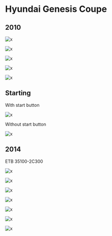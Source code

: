 # Hyundai Genesis Coupe

## 2010

![x](OEM-Docs/Hyundai/2010-coupe-2.0-1.png)

![x](OEM-Docs/Hyundai/2010-coupe-2.0-2.png)

![x](OEM-Docs/Hyundai/2010-coupe-2.0-3.png)

![x](OEM-Docs/Hyundai/2010-coupe-2.0-4.png)

![x](OEM-Docs/Hyundai/2010-coupe-2.0-5.png)

## Starting

With start button

![x](OEM-Docs/Hyundai/2013-start-couple-at-with-button.png)

Without start button

![x](OEM-Docs/Hyundai/2013-start-couple-at-without-button.png)

## 2014

ETB 35100-2C300

![x](OEM-Docs/Hyundai/2014-coupe-2.0.png)

![x](OEM-Docs/Hyundai/2014-coupe-2.0-1.png)

![x](OEM-Docs/Hyundai/2014-coupe-2.0-2.png)

![x](OEM-Docs/Hyundai/2014-coupe-2.0-3.png)

![x](OEM-Docs/Hyundai/2014-coupe-2.0-4.png)

![x](OEM-Docs/Hyundai/2014-coupe-2.0-5.png)

![x](OEM-Docs/Hyundai/2014-coupe-2.0-6.png)
